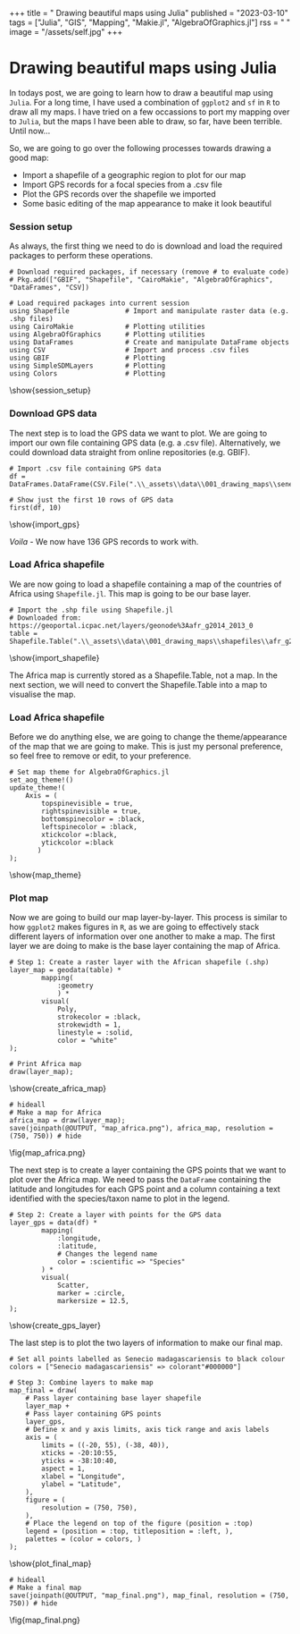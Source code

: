 +++
title = " Drawing beautiful maps using Julia"
published = "2023-03-10"
tags = ["Julia", "GIS", "Mapping", "Makie.jl", "AlgebraOfGraphics.jl"]
rss = " "
image = "/assets/self.jpg"
+++

# Drawing beautiful maps using Julia 

In todays post, we are going to learn how to draw a beautiful map using `Julia`. For a long time, I have used a combination of `ggplot2` and `sf` in `R` to draw all my maps. I have tried on a few occassions to port my mapping over to `Julia`, but the maps I have been able to draw, so far, have been terrible. Until now... 

So, we are going to go over the following processes towards drawing a good map:

- Import a shapefile of a geographic region to plot for our map  
- Import  GPS records for a focal species from a .csv file  
- Plot the GPS records over the shapefile we imported  
- Some basic editing of the map appearance to make it look beautiful   

### Session setup 

As always, the first thing we need to do is download and load the required packages to perform these operations. 

```julia:session_setup
# Download required packages, if necessary (remove # to evaluate code)
# Pkg.add(["GBIF", "Shapefile", "CairoMakie", "AlgebraOfGraphics", "DataFrames", "CSV])

# Load required packages into current session 
using Shapefile              # Import and manipulate raster data (e.g. .shp files)
using CairoMakie             # Plotting utilities 
using AlgebraOfGraphics      # Plotting utilities
using DataFrames             # Create and manipulate DataFrame objects 
using CSV                    # Import and process .csv files 
using GBIF                   # Plotting
using SimpleSDMLayers        # Plotting 
using Colors                 # Plotting 
```
\show{session_setup}  

### Download GPS data 

The next step is to load the GPS data we want to plot. We are going to import our own file containing GPS data (e.g. a .csv file). Alternatively, we could download data straight from online repositories (e.g. GBIF). 

```julia:import_gps
# Import .csv file containing GPS data
df = DataFrames.DataFrame(CSV.File(".\\_assets\\data\\001_drawing_maps\\senecio_gps.csv"));

# Show just the first 10 rows of GPS data
first(df, 10)
```
\show{import_gps}

*Voila* - We now have 136 GPS records to work with.  

### Load Africa shapefile 

We are now going to load a shapefile containing a map of the countries of Africa using `Shapefile.jl`. This map is going to be our base layer. 

```julia:import_shapefile
# Import the .shp file using Shapefile.jl
# Downloaded from: https://geoportal.icpac.net/layers/geonode%3Aafr_g2014_2013_0
table = Shapefile.Table(".\\_assets\\data\\001_drawing_maps\\shapefiles\\afr_g2014_2013_0.shp");
```
\show{import_shapefile}

The Africa map is currently stored as a Shapefile.Table, not a map. In the next section, we will need to convert the Shapefile.Table into a map to visualise the map. 

### Load Africa shapefile 

Before we do anything else, we are going to change the theme/appearance of the map that we are going to make. This is just my personal preference, so feel free to remove or edit, to your preference. 

```julia:map_theme
# Set map theme for AlgebraOfGraphics.jl
set_aog_theme!() 
update_theme!(   
    Axis = (
        topspinevisible = true, 
        rightspinevisible = true,
        bottomspinecolor = :black,
        leftspinecolor = :black,
        xtickcolor =:black,
        ytickcolor =:black
       )
);
``` 
\show{map_theme}

### Plot map 

Now we are going to build our map layer-by-layer. This process is similar to how `ggplot2` makes figures in `R`, as we are going to effectively stack different layers of information over one another to make a map. The first layer we are doing to make is the base layer containing the map of Africa. 

```julia:create_africa_map
# Step 1: Create a raster layer with the African shapefile (.shp)
layer_map = geodata(table) * 
        mapping(
            :geometry
            ) * 
        visual(
            Poly,
            strokecolor = :black,
            strokewidth = 1,
            linestyle = :solid,
            color = "white"
);    

# Print Africa map
draw(layer_map);
```
\show{create_africa_map}

```julia:save_africa_map
# hideall
# Make a map for Africa 
africa_map = draw(layer_map);
save(joinpath(@OUTPUT, "map_africa.png"), africa_map, resolution = (750, 750)) # hide  
```
\fig{map_africa.png}


The next step is to create a layer containing the GPS points that we want to plot over the Africa map. We need to pass the `DataFrame` containing the latitude and longitudes for each GPS point and a column containing a text identified with the species/taxon name to plot in the legend. 

```julia:create_gps_layer
# Step 2: Create a layer with points for the GPS data 
layer_gps = data(df) * 
        mapping(  
            :longitude,
            :latitude,
            # Changes the legend name 
            color = :scientific => "Species"
        ) * 
        visual(
            Scatter,
            marker = :circle,
            markersize = 12.5,
);
```
\show{create_gps_layer}

The last step is to plot the two layers of information to make our final map. 



```julia:plot_final_map
# Set all points labelled as Senecio madagascariensis to black colour
colors = ["Senecio madagascariensis" => colorant"#000000"]

# Step 3: Combine layers to make map 
map_final = draw(
    # Pass layer containing base layer shapefile 
    layer_map + 
    # Pass layer containing GPS points 
    layer_gps, 
    # Define x and y axis limits, axis tick range and axis labels 
    axis = (
        limits = ((-20, 55), (-38, 40)),
        xticks = -20:10:55,
        yticks = -38:10:40,
        aspect = 1, 
        xlabel = "Longitude",
        ylabel = "Latitude", 
    ),
    figure = (
        resolution = (750, 750),
    ), 
    # Place the legend on top of the figure (position = :top)
    legend = (position = :top, titleposition = :left, ),
    palettes = (color = colors, )
);
``` 
\show{plot_final_map}

```julia:save_final_map
# hideall
# Make a final map
save(joinpath(@OUTPUT, "map_final.png"), map_final, resolution = (750, 750)) # hide  
```
\fig{map_final.png}






